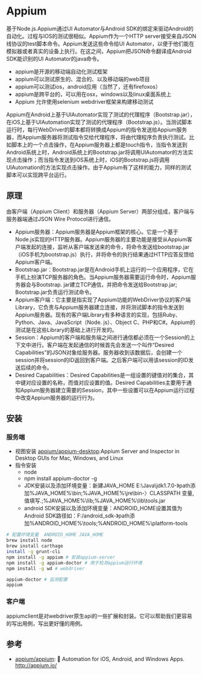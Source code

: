 # Appium

基于Node.js.Appium通过UI Automator与Android SDK的绑定来驱动Android的自动化。过程与IOS的测试很相似。Appium作为一个HTTP server接受来自JSON线协议的test脚本命令。Appium发送这些命令给UI Automator，以便于他们能在模拟器或者真实的设备上执行。在这之间，Appium把JSON命令翻译成Android SDK能识别的UI Automator的java命令。

* appium是开源的移动端自动化测试框架
* appium可以测试原生的、混合的、以及移动端的web项目
* appium可以测试ios，android应用（当然了，还有firefoxos）
* appium是跨平台的，可以用在osx，windows以及linux桌面系统上
* Appium 允许使用selenium webdriver框架来构建移动测试

Appium在Android上基于UIAutomator实现了测试的代理程序（Bootstrap.jar），在iOS上基于UIAutomation实现了测试的代理程序（Bootstrap.js）。当测试脚本运行时，每行WebDriver的脚本都将转换成Appium的指令发送给Appium服务器，而Appium服务器将测试指令交给代理程序，将由代理程序负责执行测试。比如脚本上的一个点击操作，在Appium服务器上都是touch指令，当指令发送到Android系统上时，Android系统上的Bootstrap.jar将调用UIAutomator的方法实现点击操作；而当指令发送到iOS系统上时，iOS的Bootstrap.js将调用UIAutomation的方法实现点击操作。由于Appium有了这样的能力，同样的测试脚本可以实现跨平台运行。

## 原理

由客户端（Appium Client）和服务器（Appium Server）两部分组成，客户端与服务器端通过JSON Wire Protocol进行通信。

* Appium服务器：Appium服务器是Appium框架的核心。它是一个基于Node.js实现的HTTP服务器。Appium服务器的主要功能是接受从Appium客户端发起的连接，监听从客户端发送来的命令，将命令发送给bootstrap.jar（iOS手机为bootstrap.js）执行，并将命令的执行结果通过HTTP应答反馈给Appium客户端。
* Bootstrap.jar：Bootstrap.jar是在Android手机上运行的一个应用程序，它在手机上扮演TCP服务器的角色。当Appium服务器需要运行命令时，Appium服务器会与Bootstrap. jar建立TCP通信，并把命令发送给Bootstrap.jar; Bootstrap.jar负责运行测试命令。
* Appium客户端：它主要是指实现了Appium功能的WebDriver协议的客户端Library，它负责与Appium服务器建立连接，并将测试脚本的指令发送到Appium服务器。现有的客户端Library有多种语言的实现，包括Ruby、Python、Java、JavaScript（Node. js）、Object C、PHP和C#。Appium的测试是在这些Library的基础上进行开发的。
* Session：Appium的客户端和服务端之间进行通信都必须在一个Session的上下文中进行。客户端在发起通信的时候首先会发送一个叫作“Desired Capabilities”的JSON对象给服务器。服务器收到该数据后，会创建一个session并将session的ID返回到客户端。之后客户端可以用该session的ID发送后续的命令。
* Desired Capabilities：Desired Capabilities是一组设置的键值对的集合，其中键对应设置的名称，而值对应设置的值。Desired Capabilities主要用于通知Appium服务器建立需要的Session，其中一些设置可以在Appium运行过程中改变Appium服务器的运行行为。

## 安装

### 服务端

* 视图安装 [appium/appium-desktop](https://github.com/appium/appium-desktop):Appium Server and Inspector in Desktop GUIs for Mac, Windows, and Linux
* 指令安装
  - node
  - npm install appium-doctor -g
  - JDK安装以及添加环境变量：新建JAVA_HOME E:\Java\jdk1.7.0-》path添加%JAVA_HOME%\bin;%JAVA_HOME%\jre\bin-〉CLASSPATH 变量,值填写.;%JAVA_HOME%\lib;%JAVA_HOME%\lib\tools.jar
  - android SDK安装以及添加环境变量：ANDROID_HOME设置其值为Android SDK路径如：F:/android_sdk-》path添加%ANDROID_HOME%\tools;%ANDROID_HOME%\platform-tools

```sh
# 配置环境变量  ANDROID_HOME JAVA_HOME
brew install node
brew install carthage
install -g grunt-cli
npm install -g appium # 安装appium-server
npm install -g appium-doctor # 用于检测appium运行环境
npm install -g wd # webdriver

appium-doctor # 监测配置
appium
```

### 客户端

appiumclient是对webdriver原生api的一些扩展和封装。它可以帮助我们更容易的写出用例，写出更好懂的用例。

## 参考

* [appium/appium](https://github.com/appium/appium): 📱 Automation for iOS, Android, and Windows Apps. <http://appium.io/>
